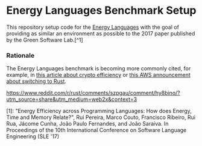 Energy Languages Benchmark Setup
===============================

This repository setup code for the [Energy Languages](https://github.com/greensoftwarelab/Energy-Languages)
with the goal of providing as similar an environment as possible to the 2017
paper published by the Green Software Lab.[^1]

### Rationale

The Energy Languages benchmark is becoming more commonly cited, for example, in
[this article about crypto efficiency](https://cryptomode.com/c-is-the-most-energy-efficient-and-fastest-programming-language-study-finds/)
or [this AWS announcement about switching to Rust](https://aws.amazon.com/blogs/opensource/sustainability-with-rust/).

https://www.reddit.com/r/rust/comments/szpgau/comment/hy8bino/?utm_source=share&utm_medium=web2x&context=3

[1]: "Energy Efficiency across Programming Languages: How does Energy, Time and Memory Relate?", Rui Pereira, Marco Couto, Francisco Ribeiro, Rui Rua, Jácome Cunha, João Paulo Fernandes, and João Saraiva. In Proceedings of the 10th International Conference on Software Language Engineering (SLE '17)

